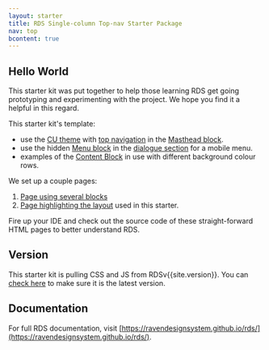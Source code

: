 ```yaml
---
layout: starter
title: RDS Single-column Top-nav Starter Package
nav: top
bcontent: true
---
```

## Hello World

This starter kit was put together to help those learning RDS get going prototyping and experimenting with the project. We hope you find it a helpful in this regard.

This starter kit's template:

- use the [CU theme](#) with [top navigation](#) in the [Masthead block](#).
- use the hidden [Menu block](#) in the [dialogue section](#) for a mobile menu.
- examples of the [Content Block](#) in use with different background colour rows.

We set up a couple pages:

1. [Page using several blocks](blocks/)
2. [Page highlighting the layout](layout/) used in this starter.

Fire up your IDE and check out the source code of these straight-forward HTML pages to better understand RDS.

## Version

This starter kit is pulling CSS and JS from RDSv{{site.version}}. You can [check here](https://ravendesignsystem.github.io/rds/v/) to make sure it is the latest version.

## Documentation

For full RDS documentation, visit [https://ravendesignsystem.github.io/rds/](https://ravendesignsystem.github.io/rds/).


